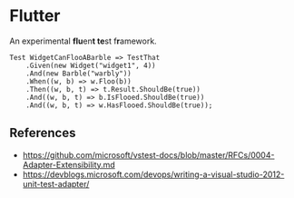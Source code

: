 # Flutter

An experimental **flu**en**t te**st f**r**amework.

```
Test WidgetCanFlooABarble => TestThat
    .Given(new Widget("widget1", 4))
    .And(new Barble("warbly"))
    .When((w, b) => w.Floo(b))
    .Then((w, b, t) => t.Result.ShouldBe(true))
    .And((w, b, t) => b.IsFlooed.ShouldBe(true))
    .And((w, b, t) => w.HasFlooed.ShouldBe(true));
```

## References

* https://github.com/microsoft/vstest-docs/blob/master/RFCs/0004-Adapter-Extensibility.md
* https://devblogs.microsoft.com/devops/writing-a-visual-studio-2012-unit-test-adapter/